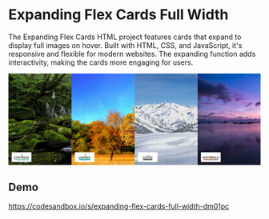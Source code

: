 # Expanding Flex Cards Full Width

The Expanding Flex Cards HTML project features cards that expand to display full images on hover. Built with HTML, CSS, and JavaScript, it's responsive and flexible for modern websites. The expanding function adds interactivity, making the cards more engaging for users.

![Logo](https://raw.githubusercontent.com/yasirahmedsidd/Expanding-Flex-Cards-Full-Width/main/screenshot/expanding%20flex%20cards.gif)


## Demo

https://codesandbox.io/s/expanding-flex-cards-full-width-dm01pc
